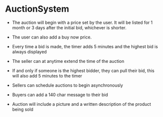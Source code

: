# AuctionSystem
- The auction will begin with a price set by the user. It will be listed for 1 month or 3 days after the initial bid, whichever is shorter.

- The user can also add a buy now price.

- Every time a bid is made, the timer adds 5 minutes and the highest bid is always displayed

- The seller can at anytime extend the time of the auction

- If and only if someone is the highest bidder, they can pull their bid, this will also add 5 minutes to the timer

- Sellers can schedule auctions to begin asynchronously

- Buyers can add a 140 char message to their bid

- Auction will include a picture and a written description of the product being sold